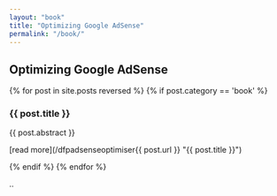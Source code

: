 ```yaml
---
layout: "book"
title: "Optimizing Google AdSense"
permalink: "/book/"
---
```

## Optimizing Google AdSense

{% for post in site.posts reversed %}
  {% if post.category == 'book' %}
### {{ post.title }}

{{ post.abstract }}

[read more](/dfpadsenseoptimiser{{ post.url }} "{{ post.title }}")

  {% endif %}
{% endfor %}

..
